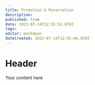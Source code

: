 ```yaml
---
title: Promotion & Reservation
description: 
published: true
date: 2023-07-14T12:55:53.070Z
tags: 
editor: markdown
dateCreated: 2023-07-14T12:55:46.919Z
---
```


# Header
Your content here